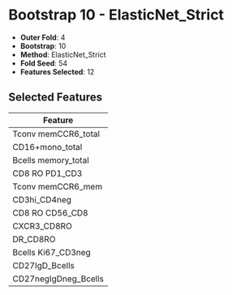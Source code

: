 # Bootstrap 10 - ElasticNet_Strict

- **Outer Fold**: 4
- **Bootstrap**: 10
- **Method**: ElasticNet_Strict
- **Fold Seed**: 54
- **Features Selected**: 12

## Selected Features

| Feature |
|---------|
| Tconv memCCR6_total |
| CD16+mono_total |
| Bcells memory_total |
| CD8 RO PD1_CD3 |
| Tconv memCCR6_mem |
| CD3hi_CD4neg |
| CD8 RO CD56_CD8 |
| CXCR3_CD8RO |
| DR_CD8RO |
| Bcells Ki67_CD3neg |
| CD27IgD_Bcells |
| CD27negIgDneg_Bcells |
